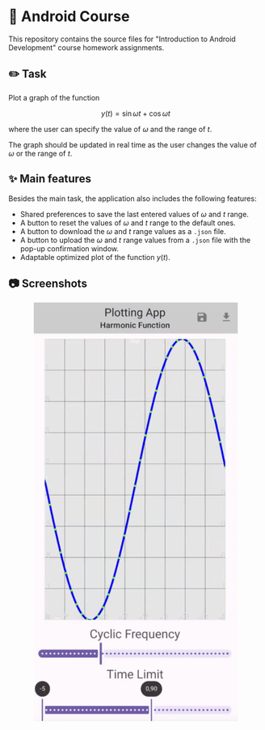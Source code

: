 # :iphone: Android Course

This repository contains the source files for "Introduction to Android Development" course homework assignments.

## :pencil2: Task

Plot a graph of the function

$$
y(t) = \sin \omega t + \cos \omega t
$$

where the user can specify the value of $\omega$ and the range of $t$. 

The graph should be updated in real time as the user changes the value of $\omega$ or the range of $t$.

## :sparkles: Main features

Besides the main task, the application also includes the following features:
- Shared preferences to save the last entered values of $\omega$ and $t$ range.
- A button to reset the values of $\omega$ and $t$ range to the default ones.
- A button to download the $\omega$ and $t$ range values as a `.json` file.
- A button to upload the $\omega$ and $t$ range values from a `.json` file with the pop-up confirmation window.
- Adaptable optimized plot of the function $y(t)$.

## :camera: Screenshots

<p align="center">
  <img src="preview.png" width="80%">
</p>
